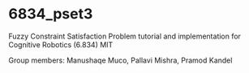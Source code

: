 # 6834_pset3

Fuzzy Constraint Satisfaction Problem tutorial and implementation for Cognitive Robotics (6.834) MIT

Group members: Manushaqe Muco, Pallavi Mishra, Pramod Kandel
